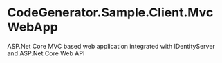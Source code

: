 # CodeGenerator.Sample.Client.MvcWebApp
 ASP.Net Core MVC based web application integrated with IDentityServer and ASP.Net Core Web API
